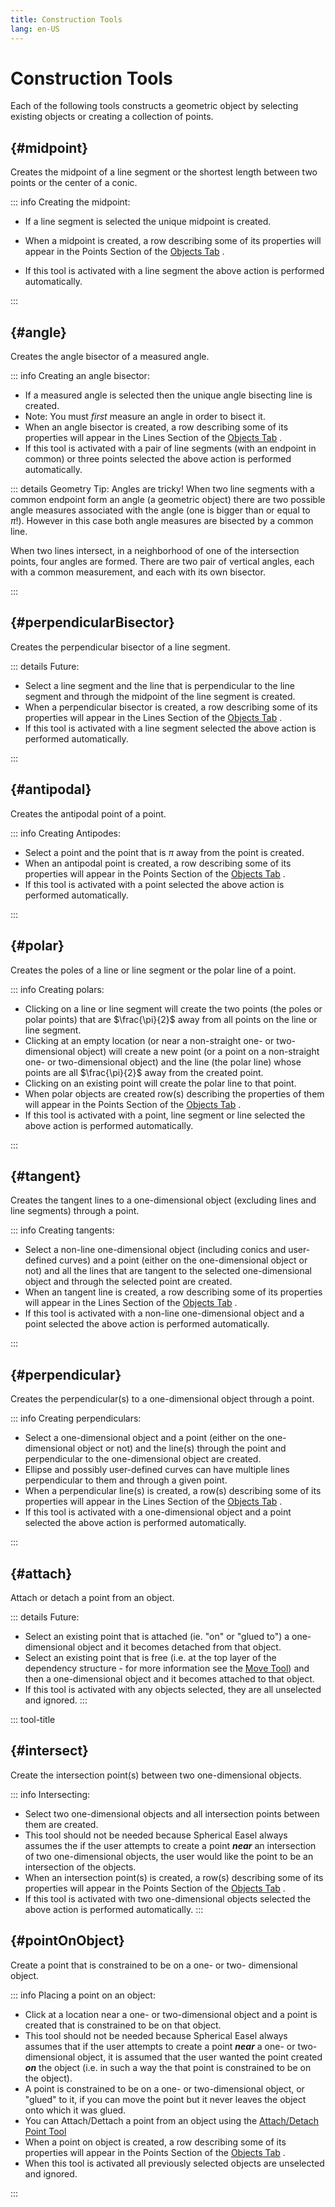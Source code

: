 ```yaml
---
title: Construction Tools
lang: en-US
---
```


# Construction Tools

Each of the following tools constructs a geometric object by selecting existing objects or creating a collection of points.

## <ToolTitle title="Midpoint" iconName="midpoint" />  {#midpoint}

Creates the midpoint of a line segment or the shortest length between two points or the center of a conic.

::: info Creating the midpoint:

- If a line segment is selected the unique midpoint is created.

- When a midpoint is created, a row describing some of its properties will appear in the Points Section of the [Objects Tab](/userguide/#objects-tab) <icon-base  iconName="objectsTab"> </icon-base>.
- If this tool is activated with a line segment the above action is performed automatically.

:::

## <ToolTitle title="Angle Bisector" iconName="angleBisector" />  {#angle}

Creates the angle bisector of a measured angle.

::: info Creating an angle bisector:

- If a measured angle is selected then the unique angle bisecting line is created.
- Note: You must _first_ measure an angle in order to bisect it.
- When an angle bisector is created, a row describing some of its properties will appear in the Lines Section of the [Objects Tab](/userguide/#objects-tab) <icon-base  iconName="objectsTab"> </icon-base>.
- If this tool is activated with a pair of line segments (with an endpoint in common) or three points selected the above action is performed automatically.

::: details Geometry Tip: Angles are tricky!
When two line segments with a common endpoint form an angle (a geometric object) there are two possible angle measures associated with the angle (one is bigger than or equal to $\pi$!). However in this case both angle measures are bisected by a common line.

When two lines intersect, in a neighborhood of one of the intersection points, four angles are formed. There are two pair of vertical angles, each with a common measurement, and each with its own bisector.

:::

## <ToolTitle title="Perpendicular Bisector" iconName="blank" />  {#perpendicularBisector}

Creates the perpendicular bisector of a line segment.

::: details Future:

- Select a line segment and the line that is perpendicular to the line segment and through the midpoint of the line segment is created.
- When a perpendicular bisector is created, a row describing some of its properties will appear in the Lines Section of the [Objects Tab](/userguide/#objects-tab) <icon-base  iconName="objectsTab"> </icon-base>.
- If this tool is activated with a line segment selected the above action is performed automatically.

:::

## <ToolTitle title="Antipodal Point" iconName="antipodalPoint" />  {#antipodal}

Creates the antipodal point of a point.

::: info Creating Antipodes:

- Select a point and the point that is $\pi$ away from the point is created.
- When an antipodal point is created, a row describing some of its properties will appear in the Points Section of the [Objects Tab](/userguide/#objects-tab) <icon-base  iconName="objectsTab"> </icon-base>.
- If this tool is activated with a point selected the above action is performed automatically.

:::

## <ToolTitle title="Polar" iconName="polar" />  {#polar}

Creates the poles of a line or line segment or the polar line of a point.

::: info Creating polars:

- Clicking on a line or line segment will create the two points (the poles or polar points) that are $\frac{\pi}{2}$ away from all points on the line or line segment.
- Clicking at an empty location (or near a non-straight one- or two-dimensional object) will create a new point (or a point on a non-straight one- or two-dimensional object) and the line (the polar line) whose points are all $\frac{\pi}{2}$ away from the created point.
- Clicking on an existing point will create the polar line to that point.
- When polar objects are created row(s) describing the properties of them will appear in the Points Section of the [Objects Tab](/userguide/#objects-tab) <icon-base  iconName="objectsTab"> </icon-base>.
- If this tool is activated with a point, line segment or line selected the above action is performed automatically.

:::

## <ToolTitle title="Tangent" iconName="tangent" />  {#tangent}

Creates the tangent lines to a one-dimensional object (excluding lines and line segments) through a point.

::: info Creating tangents:

- Select a non-line one-dimensional object (including conics and user-defined curves) and a point (either on the one-dimensional object or not) and all the lines that are tangent to the selected one-dimensional object and through the selected point are created.
- When an tangent line is created, a row describing some of its properties will appear in the Lines Section of the [Objects Tab](/userguide/#objects-tab) <icon-base  iconName="objectsTab"> </icon-base>.
- If this tool is activated with a non-line one-dimensional object and a point selected the above action is performed automatically.

:::

## <ToolTitle title="Perpendicular" iconName="perpendicular" />  {#perpendicular}

Creates the perpendicular(s) to a one-dimensional object through a point.

::: info Creating perpendiculars:

- Select a one-dimensional object and a point (either on the one-dimensional object or not) and the line(s) through the point and perpendicular to the one-dimensional object are created.
- Ellipse and possibly user-defined curves can have multiple lines perpendicular to them and through a given point.
- When a perpendicular line(s) is created, a row(s) describing some of its properties will appear in the Lines Section of the [Objects Tab](/userguide/#objects-tab) <icon-base  iconName="objectsTab"> </icon-base>.
- If this tool is activated with a one-dimensional object and a point selected the above action is performed automatically.

:::

## <ToolTitle title="Attach or Detach Point" iconName="blank" />  {#attach}

Attach or detach a point from an object.

::: details Future:

- Select an existing point that is attached (ie. "on" or "glued to") a one-dimensional object and it becomes detached from that object.
- Select an existing point that is free (i.e. at the top layer of the dependency structure - for more information see the [Move Tool](/tools/display#move)) and then a one-dimensional object and it becomes attached to that object.
- If this tool is activated with any objects selected, they are all unselected and ignored.
  :::

::: tool-title
## <ToolTitle title="Intersect" iconName="intersect" />  {#intersect}

Create the intersection point(s) between two one-dimensional objects.

::: info Intersecting:

- Select two one-dimensional objects and all intersection points between them are created.
- This tool should not be needed because Spherical Easel always assumes the if the user attempts to create a point _**near**_ an intersection of two one-dimensional objects, the user would like the point to be an intersection of the objects.
- When an intersection point(s) is created, a row(s) describing some of its properties will appear in the Points Section of the [Objects Tab](/userguide/#objects-tab) <icon-base  iconName="objectsTab"> </icon-base>.
- If this tool is activated with two one-dimensional objects selected the above action is performed automatically.
  :::

## <ToolTitle title="Point On Object" iconName="pointOnObject" />  {#pointOnObject}

Create a point that is constrained to be on a one- or two- dimensional object.

::: info Placing a point on an object:

- Click at a location near a one- or two-dimensional object and a point is created that is constrained to be on that object.
- This tool should not be needed because Spherical Easel always assumes that if the user attempts to create a point _**near**_ a one- or two-dimensional object, it is assumed that the user wanted the point created _**on**_ the object (i.e. in such a way the that point is constrained to be on the object).
- A point is constrained to be on a one- or two-dimensional object, or "glued" to it, if you can move the point but it never leaves the object onto which it was glued.
- You can Attach/Dettach a point from an object using the [Attach/Detach Point Tool](/tools/construction#attach-detach-point)
- When a point on object is created, a row describing some of its properties will appear in the Points Section of the [Objects Tab](/userguide/#objects-tab) <icon-base  iconName="objectsTab"> </icon-base>.
- When this tool is activated all previously selected objects are unselected and ignored.

:::
